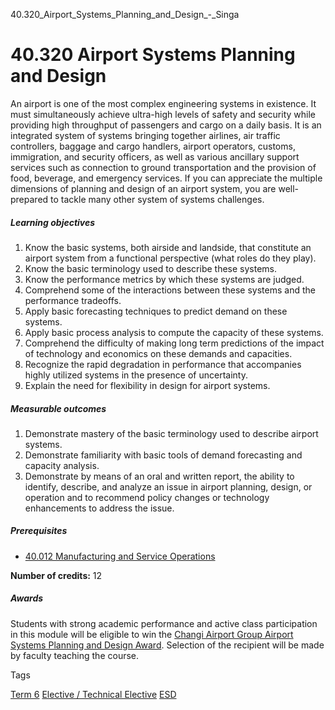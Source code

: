 40.320_Airport_Systems_Planning_and_Design_-_Singa



40.320 Airport Systems Planning and Design
==========================================

An airport is one of the most complex engineering systems in existence. It must simultaneously achieve ultra-high levels of safety and security while providing high throughput of passengers and cargo on a daily basis. It is an integrated system of systems bringing together airlines, air traffic controllers, baggage and cargo handlers, airport operators, customs, immigration, and security officers, as well as various ancillary support services such as connection to ground transportation and the provision of food, beverage, and emergency services. If you can appreciate the multiple dimensions of planning and design of an airport system, you are well-prepared to tackle many other system of systems challenges.

##### **Learning objectives**

1. Know the basic systems, both airside and landside, that constitute an airport system from a functional perspective (what roles do they play).
2. Know the basic terminology used to describe these systems.
3. Know the performance metrics by which these systems are judged.
4. Comprehend some of the interactions between these systems and the performance tradeoffs.
5. Apply basic forecasting techniques to predict demand on these systems.
6. Apply basic process analysis to compute the capacity of these systems.
7. Comprehend the difficulty of making long term predictions of the impact of technology and economics on these demands and capacities.
8. Recognize the rapid degradation in performance that accompanies highly utilized systems in the presence of uncertainty.
9. Explain the need for flexibility in design for airport systems.

##### **Measurable outcomes**

1. Demonstrate mastery of the basic terminology used to describe airport systems.
2. Demonstrate familiarity with basic tools of demand forecasting and capacity analysis.
3. Demonstrate by means of an oral and written report, the ability to identify, describe, and analyze an issue in airport planning, design, or operation and to recommend policy changes or technology enhancements to address the issue.

##### **Prerequisites**

* [40.012 Manufacturing and Service Operations](/course/40-012-manufacturing-and-service-operations/)

**Number of credits:** 12

##### **Awards**

Students with strong academic performance and active class participation in this module will be eligible to win the [Changi Airport Group Airport Systems Planning and Design Award](/cag-airport-systems-planning-design-award/). Selection of the recipient will be made by faculty teaching the course.

Tags

[Term 6](/education/undergraduate/courses/?course-term=859)
[Elective / Technical Elective](/education/undergraduate/courses/?course-type=853)
[ESD](/education/undergraduate/courses/?pillar-cluster=99)

